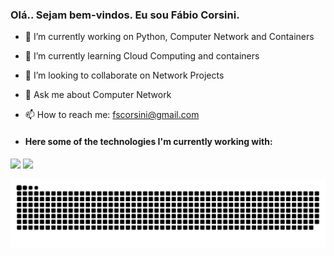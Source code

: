 ### Olá.. Sejam bem-vindos. Eu sou Fábio Corsini.

- 🔭 I’m currently working on Python, Computer Network and Containers
- 🌱 I’m currently learning Cloud Computing and containers
- 👯 I’m looking to collaborate on Network Projects
- 💬 Ask me about Computer Network 
- 📫 How to reach me: fscorsini@gmail.com


- #### Here some of the technologies I'm currently working with:

<div>
<img height="180em" src="https://github-readme-stats-dgfd.vercel.app/api/top-langs/?username=fscorsini&layout=compact&langs_count=7&theme=dracula"/>
<img height="180em" src="https://github-readme-stats-dgfd.vercel.app/api?username=fscorsini&show_icons=true&theme=dracula&include_all_commits=true&count_private=true"/>
</div>
  
![Snake animation](https://github.com/fscorsini/fscorsini/blob/output/github-contribution-grid-snake-dark.svg)
